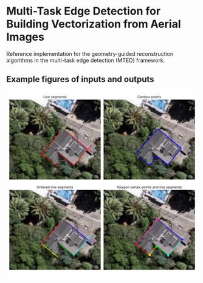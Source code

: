# Multi-Task Edge Detection for Building Vectorization from Aerial Images
Reference implementation for the geometry-guided reconstruction algorithms in the multi-task edge detection (MTED) framework.

## Example figures of inputs and outputs
<img src='figures.svg' width="1000px">
